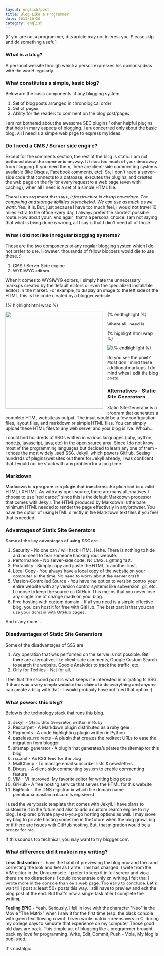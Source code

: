 ```yaml
---
layout: english/post
title: Blog Like a Programmer
date: 2013-10-30
category: english
---
```


[If you are not a programmer, this article may not interest you. Please skip and do something useful]

### What is a blog?

A personal website through which a person expresses his opinions/ideas with the world regularly.

### What constitutes a simple, basic blog?

Below are the basic components of any blogging system.

1. Set of blog posts arranged in chronological order
2. Set of pages
3. Ability for the readers to comment on the blog post/pages

I am not bothered about the awesome SEO plugins / other helpful plugins that help in many aspects of blogging. I am concerned only about the basic blog. All I need is a simple web page to express my ideas.

### Do I need a CMS / Server side engine?

Except for the comments section, the rest of the blog is static. I am not bothered about the comments anyway. It takes too much of your time away from blogging. If you need them, there are client-side commenting systems available (like Disqus, Facebook comments, etc). So, I don't need a server-side code that connects to a database, executes the plugins, and creates the web page on the fly for every request to a web page (even with caching), when all I need is a set of a simple HTML file.

There is an argument that says, *Infrastructure is cheap nowadays. The computing and storage abilities skyrocketed. We can use as much as we want*. Yes. It is. But, just because I have too much fuel, I would not travel 10 miles extra to the office every day. I always prefer the shortest possible route. How about you?. And again, that's a personal choice. I am not saying that what is being done is wrong, all I say is that I don't need all of those.

### What I did not like in regular blogging systems?

These are the two components of any regular blogging system which I do not prefer to use. However, thousands of fellow bloggers would die to use these. :)

1. CMS / Server Side engine
2. WYSIWYG editors

When it comes to WYSIWYG editors, I simply hate the unnecessary markups created by the default editors or even the specialized installable editors in the market. For example, to display an image to the left side of the HTML, this is the code created by a blogger website.

{% highlight html wrap  %}

<div class="separator" style="clear: both; text-align: center;">
<a href="http://1.bp.blogspot.com/image.jpg" imageanchor="1"
style="clear: left; float: left; margin-bottom: 1em; margin-right: 1em;">
<img border="0" height="318" src="http://1.bp.blogspot.com/image.jpg" width="320" />
</a></div>

{% endhighlight %}

Where all I need is

{% highlight html wrap  %}

<img style="float: left;" src="{{site.english.img-path}}/image.jpg"/>

{% endhighlight %}


Do you see the point? Most don't mind these additional markups. I do mind when I edit the blog posts.

### Alternatives - Static Site Generators

Static Site Generator is a program that generates a complete HTML website as output. The input would be a few configuration files, layout files, and markdown or simple HTML files. You can simply upload these HTML files to any web server and your blog is live. Whoah...

I could find hundreds of SSGs written in various languages (ruby, python, node.js, javascript, java, etc) in the open source area. Since I do not know most of the programming languages but decided to learn any one of them - I chose the most widely used SSG. Jekyll, which powers GitHub. Seeing hundreds of plugins/websites out there for Jekyll already, I was confident that I would not be stuck with any problem for a long time.

### Markdown

Markdown is a program or a plugin that transforms the plain text to a valid HTML / XHTML. As with any open source, there are many alternatives. I choose to use "red carpet" since this is the default Markdown processor that comes with Jekyll. The HTML produced by Markdown is the bare minimum HTML needed to render the page effectively in any browser. You have the option of using HTML directly in the Markdown text files if you feel that is needed.

### Advantages of Static Site Generators

Some of the key advantages of using SSG are

1. Security - No one can / will hack HTML. Hehe. There is nothing to hide and no need to fear someone hacking your website.
2. Performance - No server-side code. No CMS. Lighting fast.
3. Portability - Simply copy and paste the HTML to another host.
4. Local Copy - You always have a local copy of the website on your computer all the time. No need to worry about the server crash.
5. Version-Controlled Source - You have the option to version control your entire website with any version control systems like subversion, git, etc. I choose to keep the source on GitHub. This means that you never lose any single line of change made on your blog.
6. Free hosting with custom domain - If all you need is a simple effective blog, you can host it for free with GitHub. The best part is that you can use your domain with GitHub pages.

And many more ...

### Disadvantages of Static Site Generators

Some of the disadvantages of SSG are

1. Any operation that was performed on the server is not possible. But there are alternatives like client-side comments, Google Custom Search to search the website, Google Analytics to track the traffic, etc.
2. Only for Techies - Not for all.

I feel that the second point is what keeps me interested in migrating to SSG. If there was a very simple website that claims to do everything and anyone can create a blog with that - I would probably have not tried that option :)

### What powers this blog?

Below is the technology stack that runs this blog.

1. Jekyll - Static Site Generator, written in Ruby
2. Redcarpet - A Markdown plugin distributed as a ruby gem
3. Pygments - A code highlighting plugin written in Python
4. pageless_redirects - A plugin that creates the redirect URLs to ease the migration from blogger
5. sitemap_generator - A plugin that generates/updates the sitemap for this blog
6. rss.xml - An RSS feed for the blog
7. MailChimp - To manage email subscriber lists & newsletters
8. Disqus - A client-side commenting system to enable commenting feature
9. VIM - VI Improved. My favorite editor for writing blog posts
10. GitHub - A free hosting service that serves the HTML for this website
11. BigRock - The DNS registrar in which the domain name premkumarmasilamani.com is registered

I used the very basic template that comes with Jekyll. I have plans to customize it in the future and also to add a custom search engine to my blog. I explored private pay-as-you-go hosting options as well. I may move my blog to private hosting sometime in the future when the blog grows big or if there are issues with GitHub hosting. But, that migration would be a breeze for me.

If this sounds too technical, you may want to try blogger.com.

### What difference did it make in my writing?

**Less Distraction** - I have the habit of previewing the blog now and then and correcting the look and feel as I write. This has changed. I write from the VIM editor in the Unix console. I prefer to keep it in full screen and viola - there are no distractions. I could concentrate only on writing. I felt that I wrote more in the console than on a web page. Too early to conclude. Let's wait till I post at least 50+ posts this way.  I still have to preview and edit the blog post at the end. But that's now a single task after I complete the writing.

**Feeling EPIC** - Yeah. Seriously. I fell in love with the character "Neo" in the Movie "The Matrix" when I saw it for the first time (esp. the black console with green text flowing down). I even wrote matrix screensavers in C, during my college days to simulate that experience on my computer. Those good old days are back. This simple act of blogging like a programmer brought back my love for programming. Write, Edit, Commit, Push - Viola, My blog is published.

It's nostalgic.
